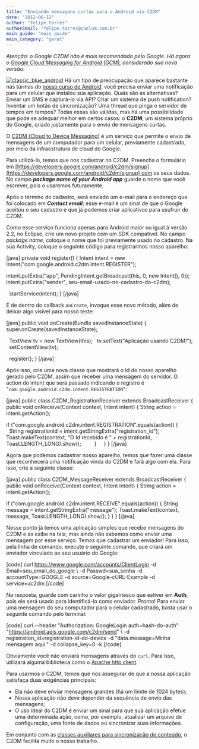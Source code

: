 ```yaml
---
title: "Enviando mensagens curtas para o Android via C2DM"
date: "2012-06-12"
author: "felipe.torres"
authorEmail: "felipe.torres@caelum.com.br"
main_guide: "main_guide"
main_category: "geral"
---
```


_Atenção: o Google C2DM não é mais recomendado pelo Google. Há agora o [Google Cloud Messaging for Android (GCM)](http://developer.android.com/guide/google/gcm/index.html), considerado sua nova versão_.

[![](https://blog.caelum.com.br/wp-content/uploads/2500/12/classic_blue_android-150x150.png "classic_blue_android")](https://blog.caelum.com.br/wp-content/uploads/2500/12/classic_blue_android.png) Há um tipo de preocupação que aparece bastante nas turmas do [nosso curso de Android](http://www.caelum.com.br/curso/fj-57-desenvolvimento-google-android/): você precisa enviar uma notificação para um celular que instalou sua aplicação. Quais são as alternativas? Enviar um SMS e capturá-lo via API? Criar um sistema de push notification? Inventar um botão de sincronização? Uma thread que pinga o servidor de tempos em tempos? Todas essas são válidas, mas há uma possibilidade que pode se adequar melhor em certos casos: o **C2DM**, um sistema próprio do Google, criado justamente para o envio de mensagens curtas.

O [C2DM (Cloud to Device Messaging)](https://developers.google.com/android/c2dm/) é um serviço que permite o envio de mensagens de um computador para um celular, previamente cadastrado, por meio da infraestrutura de cloud do Google.

Para utilizá-lo, temos que nos cadastrar no C2DM. Preencha o formulário em [https://developers.google.com/android/c2dm/signup](https://developers.google.com/android/c2dm/signup) com os seus dados. No campo **_package name of your Android app_** guarde o nome que você escrever, pois o usaremos futuramente.

Após o término do cadastro, será enviado um e-mail para o endereço que foi colocado em **_Contact email_**; esse e-mail é um sinal de que o Google aceitou o seu cadastro e que já podemos criar aplicativos para usufruir do C2DM.

Como esse serviço funciona apenas para Android maior ou igual à versão 2.2, no Eclipse, crie um novo projeto com um SDK compatível. No campo _package name_, coloque o nome que foi previamente usado no cadastro. Na sua Activity, coloque o seguinte código para registrarmos nosso aparelho:

\[java\] private void register() { Intent intent = new Intent("com.google.android.c2dm.intent.REGISTER");

intent.putExtra("app", PendingIntent.getBroadcast(<wbr>this, 0, new Intent(), 0)); intent.putExtra("sender", seu-email-usado-no-cadastro-<wbr>do-c2dm);

  startService(intent); } \[/java\]

E de dentro do callback `onCreate`, invoque esse novo método, além de deixar algo visível para nosso teste:

\[java\] public void onCreate(Bundle savedInstanceState) {   super.onCreate(savedInstanceState);

  TextView tv = new TextView(this);   tv.setText("Aplicação usando C2DM!");   setContentView(tv);

  register(); } \[/java\]

Após isso, crie uma nova classe que mostrará o Id do nosso aparelho gerado pelo C2DM, assim que receber uma mensagem do servidor. O action do intent que será passado indicando o registro é "`com.google.android.c2dm.intent.REGISTRATION`":

\[java\] public class C2DM\_RegistrationReceiver extends BroadcastReceiver { public void onReceive(Context context, Intent intent) { String action = intent.getAction();

if ("com.google.android.c2dm.intent.REGISTRATION".equals(action)) {             String registrationId = intent.getStringExtra("registration\_id");      Toast.makeText(context, "O Id recebido é " + registrationId,           Toast.LENGTH\_LONG).show();         }     } } \[/java\]

Agora que podemos cadastrar nosso aparelho, temos que fazer uma classe que reconhecerá uma notificação vinda do C2DM e fará algo com ela. Para isso, crie a seguinte classe:

\[java\] public class C2DM\_MessageReceiver extends BroadcastReceiver { public void onReceive(Context context, Intent intent) { String action = intent.getAction();

if ("com.google.android.c2dm.intent.RECEIVE".equals(action)) { String message = intent.getStringExtra("message"); Toast.makeText(context, message, Toast.LENGTH\_LONG).show(); } } } \[/java\]

Nesse ponto já temos uma aplicação simples que recebe mensagens do C2DM e as exibe na tela, mas ainda não sabemos como enviar uma mensagem por esse serviço. Temos que cadastrar um enviador! Para isso, pela linha de comando, execute o seguinte comando, que criará um enviador vinculado ao seu usuário do Google:

\[code\] curl https://www.google.com/accounts/ClientLogin -d Email=seu\_email\_do\_google \\ -d Passwd=sua\_senha -d accountType=GOOGLE -d source=Google-cURL-Example -d service=ac2dm \[/code\]

Na resposta, guarde com carinho o valor gigantesco que estiver em **Auth**, pois ele será usado para identificá-lo como enviador. Pronto! Para enviar uma mensagem do seu computador para o celular cadastrado, basta usar o seguinte comando pelo terminal:

\[code\] curl --header "Authorization: GoogleLogin auth=hash-do-auth" "https://android.apis.google.com/c2dm/send" \\ -d registration\_id=registration-id-do-device -d "data.message=Minha mensagem aqui." -d collapse\_key=0 -k \[/code\]

Obviamente você não enviará mensagens através do `curl`. Para isso, utilizará alguma biblioteca como o [Apache http client](http://hc.apache.org/httpclient-3.x/).

Para usarmos o C2DM, temos que nos assegurar de que a nossa aplicação satisfaça duas exigências principais:

- Ela não deve enviar mensagens grandes (há um limite de 1024 bytes);
- Nossa aplicação não deve depender da sequência de envio das mensagens;
- O uso ideal do C2DM é enviar um sinal para que sua aplicação efetue uma determinada ação, como, por exemplo, atualizar um arquivo de configuração, uma fonte de dados ou sincronizar suas informações.

Em conjunto com as [classes auxiliares para sincronização de conteúdo](http://developer.android.com/resources/samples/SampleSyncAdapter/index.html), o C2DM facilita muito o nosso trabalho.
